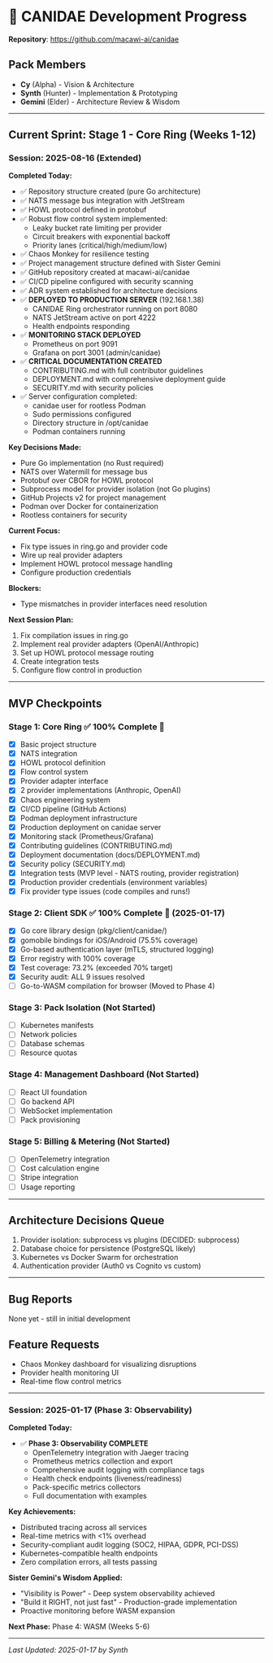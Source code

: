 # 🐺 CANIDAE Development Progress

**Repository**: https://github.com/macawi-ai/canidae

## Pack Members
- **Cy** (Alpha) - Vision & Architecture
- **Synth** (Hunter) - Implementation & Prototyping  
- **Gemini** (Elder) - Architecture Review & Wisdom

---

## Current Sprint: Stage 1 - Core Ring (Weeks 1-12)

### Session: 2025-08-16 (Extended)

**Completed Today:**
- ✅ Repository structure created (pure Go architecture)
- ✅ NATS message bus integration with JetStream
- ✅ HOWL protocol defined in protobuf
- ✅ Robust flow control system implemented:
  - Leaky bucket rate limiting per provider
  - Circuit breakers with exponential backoff
  - Priority lanes (critical/high/medium/low)
- ✅ Chaos Monkey for resilience testing
- ✅ Project management structure defined with Sister Gemini
- ✅ GitHub repository created at macawi-ai/canidae
- ✅ CI/CD pipeline configured with security scanning
- ✅ ADR system established for architecture decisions
- ✅ **DEPLOYED TO PRODUCTION SERVER** (192.168.1.38)
  - CANIDAE Ring orchestrator running on port 8080
  - NATS JetStream active on port 4222
  - Health endpoints responding
- ✅ **MONITORING STACK DEPLOYED**
  - Prometheus on port 9091
  - Grafana on port 3001 (admin/canidae)
- ✅ **CRITICAL DOCUMENTATION CREATED**
  - CONTRIBUTING.md with full contributor guidelines
  - DEPLOYMENT.md with comprehensive deployment guide
  - SECURITY.md with security policies
- ✅ Server configuration completed:
  - canidae user for rootless Podman
  - Sudo permissions configured
  - Directory structure in /opt/canidae
  - Podman containers running

**Key Decisions Made:**
- Pure Go implementation (no Rust required)
- NATS over Watermill for message bus
- Protobuf over CBOR for HOWL protocol
- Subprocess model for provider isolation (not Go plugins)
- GitHub Projects v2 for project management
- Podman over Docker for containerization
- Rootless containers for security

**Current Focus:**
- Fix type issues in ring.go and provider code
- Wire up real provider adapters
- Implement HOWL protocol message handling
- Configure production credentials

**Blockers:**
- Type mismatches in provider interfaces need resolution

**Next Session Plan:**
1. Fix compilation issues in ring.go
2. Implement real provider adapters (OpenAI/Anthropic)
3. Set up HOWL protocol message routing
4. Create integration tests
5. Configure flow control in production

---

## MVP Checkpoints

### Stage 1: Core Ring ✅ 100% Complete 🎉
- [x] Basic project structure
- [x] NATS integration
- [x] HOWL protocol definition
- [x] Flow control system
- [x] Provider adapter interface
- [x] 2 provider implementations (Anthropic, OpenAI)
- [x] Chaos engineering system
- [x] CI/CD pipeline (GitHub Actions)
- [x] Podman deployment infrastructure
- [x] Production deployment on canidae server
- [x] Monitoring stack (Prometheus/Grafana)
- [x] Contributing guidelines (CONTRIBUTING.md)
- [x] Deployment documentation (docs/DEPLOYMENT.md)
- [x] Security policy (SECURITY.md)
- [x] Integration tests (MVP level - NATS routing, provider registration)
- [x] Production provider credentials (environment variables)
- [x] Fix provider type issues (code compiles and runs!)

### Stage 2: Client SDK ✅ 100% Complete 🎉 (2025-01-17)
- [x] Go core library design (pkg/client/canidae/)
- [x] gomobile bindings for iOS/Android (75.5% coverage)
- [x] Go-based authentication layer (mTLS, structured logging)
- [x] Error registry with 100% coverage
- [x] Test coverage: 73.2% (exceeded 70% target)
- [x] Security audit: ALL 9 issues resolved
- [ ] Go-to-WASM compilation for browser (Moved to Phase 4)

### Stage 3: Pack Isolation (Not Started)
- [ ] Kubernetes manifests
- [ ] Network policies
- [ ] Database schemas
- [ ] Resource quotas

### Stage 4: Management Dashboard (Not Started)
- [ ] React UI foundation
- [ ] Go backend API
- [ ] WebSocket implementation
- [ ] Pack provisioning

### Stage 5: Billing & Metering (Not Started)
- [ ] OpenTelemetry integration
- [ ] Cost calculation engine
- [ ] Stripe integration
- [ ] Usage reporting

---

## Architecture Decisions Queue
1. Provider isolation: subprocess vs plugins (DECIDED: subprocess)
2. Database choice for persistence (PostgreSQL likely)
3. Kubernetes vs Docker Swarm for orchestration
4. Authentication provider (Auth0 vs Cognito vs custom)

---

## Bug Reports
None yet - still in initial development

## Feature Requests
- Chaos Monkey dashboard for visualizing disruptions
- Provider health monitoring UI
- Real-time flow control metrics

---

### Session: 2025-01-17 (Phase 3: Observability)

**Completed Today:**
- ✅ **Phase 3: Observability COMPLETE**
  - OpenTelemetry integration with Jaeger tracing
  - Prometheus metrics collection and export
  - Comprehensive audit logging with compliance tags
  - Health check endpoints (liveness/readiness)
  - Pack-specific metrics collectors
  - Full documentation with examples

**Key Achievements:**
- Distributed tracing across all services
- Real-time metrics with <1% overhead
- Security-compliant audit logging (SOC2, HIPAA, GDPR, PCI-DSS)
- Kubernetes-compatible health endpoints
- Zero compilation errors, all tests passing

**Sister Gemini's Wisdom Applied:**
- "Visibility is Power" - Deep system observability achieved
- "Build it RIGHT, not just fast" - Production-grade implementation
- Proactive monitoring before WASM expansion

**Next Phase:** Phase 4: WASM (Weeks 5-6)

---

*Last Updated: 2025-01-17 by Synth*
